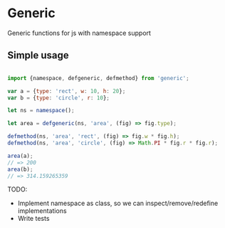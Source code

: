 # Generic #

Generic functions for js with namespace support

## Simple usage ##

```javascript

import {namespace, defgeneric, defmethod} from 'generic';

var a = {type: 'rect', w: 10, h: 20};
var b = {type: 'circle', r: 10};

let ns = namespace();

let area = defgeneric(ns, 'area', (fig) => fig.type);

defmethod(ns, 'area', 'rect', (fig) => fig.w * fig.h);
defmethod(ns, 'area', 'circle', (fig) => Math.PI * fig.r * fig.r);

area(a);
// => 200
area(b);
// => 314.159265359
```

TODO:
- Implement namespace as class, so we can inspect/remove/redefine implementations
- Write tests